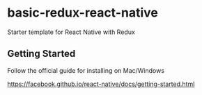 # basic-redux-react-native
Starter template for React Native with Redux

## Getting Started

Follow the official guide for installing on Mac/Windows

https://facebook.github.io/react-native/docs/getting-started.html


